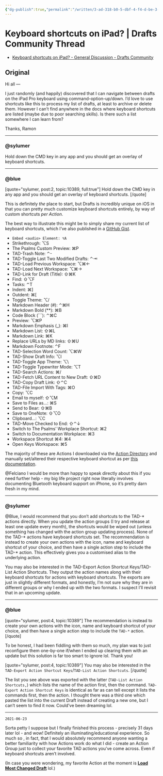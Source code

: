```yaml
---
{"dg-publish":true,"permalink":"/written/3-ad-318-b0-5-dbf-4-f4-d-be-3-c-c76-c31-d3-b96-b/","dgHomeLink":true,"dgPassFrontmatter":false}
---
```


# Keyboard shortcuts on iPad? | Drafts Community Thread

* [Keyboard shortcuts on iPad? - General Discussion - Drafts Community](https://forums.getdrafts.com/t/keyboard-shortcuts-on-ipad/10389/3)

## Original
Hi all —

I just randomly (and happily) discovered that I can navigate between drafts on the iPad Pro keyboard using command-option-up/down. I’d love to use shortcuts like this to process my list of drafts, at least to archive or delete them. However I can’t find anywhere in the docs where keyboard shortcuts are listed (maybe due to poor searching skills). Is there such a list somewhere I can learn from?

Thanks,
Ramon

***
### @sylumer

Hold down the CMD key in any app and you should get an overlay of keyboard shortcuts.

***
### @blue
[quote="sylumer, post:2, topic:10389, full:true"]
Hold down the CMD key in any app and you should get an overlay of keyboard shortcuts.
[/quote]

This is definitely *the* place to start, but Drafts is incredibly unique on iOS in that you can pretty much customize keyboard shortcuts entirely, by way of custom shortcuts *per Action*.

The best way to illustrate this might be to simply share my current list of keyboard shortcuts, which I’ve also published in a [GitHub Gist](https://gist.github.com/extratone/2e54243a2123ccfa6a37c6e8cc1057e2).

- ` Embed <audio> Element: ⌥A `
- Strikethrough: ⌥S
- The Psalms Custom Preview: ⌘P
- TAD-Trash Note: ⌃-
- TAD-Toggle Last Two Modified Drafts: ⌃⇥
- TAD-Load Previous Workspace: ⌥⌘←
- TAD-Load Next Workspace: ⌥⌘→
- TAD-Link for Draft (Title): ⇧⌘K
- Find: ⇧⌥F
- Tasks: ⌃T
- Indent: ⌘]
- Outdent: ⌘[
- Toggle Theme: ⌥/
- Markdown Header (#): ⌃⌘H
- Markdown Bold (**): ⌘B
- Code Block (```): ⌃⌘C
- Preview: ⌥⌘P
- Markdown Emphasis (_): ⌘I
- Markdown List: ⇧⌘L
- Markdown Link: ⌘K
- Replace URLs by MD links: ⇧⌘U
- Markdown Footnote: ⌃F
- TAD-Selection Word Count: ⌥⌘W
- TAD-Show Draft Info: ⌥I
- TAD-Toggle App Theme: ⌥\
- TAD-Toggle Typewriter Mode: ⌥T
- TAD-Search Actions: ⌘/
- TAD-Fetch URL Content to New Draft: ⇧⌘D
- TAD-Copy Draft Link: ⇧⌃C
- TAD-File Import With Tags: ⌘O
- Copy: ⌥C
- Email to myself: ⇧⌥M
- Save to Files as...: ⌘S
- Send to Bear: ⇧⌘B
- Save to OneNote: ⇧⌥O
- Clipboard…: ⌥C
- TAD-Move Checked to End: ⇧⌃↓
- Switch to The Psalms’ Workplace Shortcut: ⌘2
- Switch to Documentation Workplace: ⌘3
- Workspace Shortcut ⌘4: ⌘4
- Open Keys Workspace: ⌘5

The majority of these are Actions I downloaded via the [Action Directory](https://actions.getdrafts.com/) and manually set/altered their respective keyboard shortcut as per [this documentation](https://docs.getdrafts.com/docs/actions/editing-actions).


@Felciano I would be more than happy to speak directly about this if you need further help - my big life project right now literally involves documenting Bluetooth keyboard support on iPhone, so it’s pretty darn fresh in my mind.

***

### @sylumer

@Blue, I would recommend that you don’t add shortcuts to the TAD-* actions directly. When you update the action groups (I try and release at least one update every month), the shortcuts would be wiped out (unless something has changed with the action group updating process). None of the TAD-* actions have keyboard shortcuts set. The recommendation is instead to create your own actions with the icon, name and keyboard shortcut of your choice, and then have a single action step to include the TAD-* action. This effectively gives you a customised alias to the underlying action.

You may also be interested in the TAD-Export Action Shortcut Keys/TAD-List Action Shortcuts. They output the action names along with their keyboard shortcuts for actions with keyboard shortcuts. The exports are just in slightly different formats, and honestly, I’m not sure why they are in different groups or why I ended up with the two formats. I suspect I’ll revisit that in an upcoming update.

***

### @blue
[quote="sylumer, post:4, topic:10389"]
The recommendation is instead to create your own actions with the icon, name and keyboard shortcut of your choice, and then have a single action step to include the `TAD-*` action.
[/quote]

To be honest, I had been fiddling with them so much, my plan was to just reconfigure them one-by-one if/when I ended up clearing them with an update but this solution is far too smart to ignore lol. Thank you!

[quote="sylumer, post:4, topic:10389"]
You may also be interested in the `TAD-Export Action Shortcut Keys`/`TAD-List Action Shortcuts`.
[/quote]

The list you see above was exported with the latter (`TAD-List Action Shortcuts,`) which lists the name of the action first, then the command.  `TAD-Export Action Shortcut Keys` is identical as far as can tell except it lists the commands first, then the action. I thought there was a third one which pasted the list into the current Draft instead of creating a new one, but I can’t seem to find it now. Could’ve been dreaming lol.

***
 ` 2021-06-23 `

Sorta petty I suppose but I finally finished this process - precisely 31 days later lol - and wow! Definitely an illuminating/educational experience. So much so , in fact, that I would absolutely recommend anyone wanting a better familiarity with how Actions work do what I did - create an Action Group just to collect your favorite TAD actions you’ve come across. Even if keyboard shortcuts aren’t involved.

(In case you were wondering, my favorite Action at the moment is [**Load Most Changed Draft**](https://www.thoughtasylum.com/taagd/#tad-load-most-changed-draft) lol.)